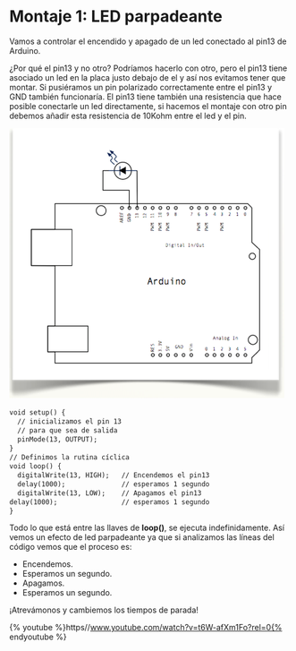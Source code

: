 
# Montaje 1: LED parpadeante

Vamos a controlar el encendido y apagado de un led conectado al pin13 de Arduino. 

¿Por qué el pin13 y no otro? Podríamos hacerlo con otro, pero el pin13 tiene asociado un led en la placa justo debajo de el y así nos evitamos tener que montar. Si pusiéramos un pin polarizado correctamente entre el pin13 y GND también funcionaría. El pin13 tiene también una resistencia que hace posible conectarle un led directamente, si hacemos el montaje con otro pin debemos añadir esta resistencia de 10Kohm entre el led y el pin.

![](img/Captura_de_pantalla_2015-05-19_a_las_11.31.53.png)

```cpp+lineNumbers:true
void setup() {                
  // inicializamos el pin 13 
  // para que sea de salida
  pinMode(13, OUTPUT);     
}
// Definimos la rutina cíclica
void loop() {
  digitalWrite(13, HIGH);   // Encendemos el pin13
  delay(1000);              // esperamos 1 segundo
  digitalWrite(13, LOW);    // Apagamos el pin13  
delay(1000);                // esperamos 1 segundo
}
```

Todo lo que está entre las llaves de **loop()**, se ejecuta indefinidamente. Así vemos un efecto de led parpadeante ya que si analizamos las líneas del código vemos que el proceso es:

- Encendemos.
- Esperamos un segundo.
- Apagamos.
- Esperamos un segundo.  

¡Atrevámonos y cambiemos los tiempos de parada!

{% youtube %}https//www.youtube.com/watch?v=t6W-afXm1Fo?rel=0{% endyoutube %}




